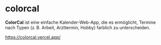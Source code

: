 # colorcal

**ColorCal** ist eine einfache Kalender-Web-App, die es ermöglicht, Termine nach Typen (z. B. Arbeit, Arzttermin, Hobby) farblich zu unterscheiden. 

https://colorcal.vercel.app/ 
